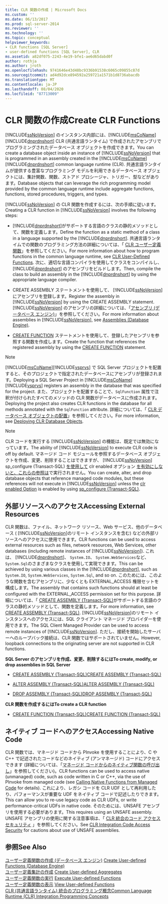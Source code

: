 ```yaml
---
title: CLR 関数の作成 | Microsoft Docs
ms.custom: ''
ms.date: 06/13/2017
ms.prod: sql-server-2014
ms.reviewer: ''
ms.technology: ''
ms.topic: conceptual
helpviewer_keywords:
- CLR functions [SQL Server]
- user-defined functions [SQL Server], CLR
ms.assetid: a82df075-2243-4e19-bfe1-ae6d65dabd0f
author: rothja
ms.author: jroth
ms.openlocfilehash: 9741646e43d48bc9336b91538c6065c09855c87d
ms.sourcegitcommit: ad4d92dce894592a259721a1571b1d8736abacdb
ms.translationtype: MT
ms.contentlocale: ja-JP
ms.lasthandoff: 08/04/2020
ms.locfileid: "87713009"
---
```

# <a name="create-clr-functions"></a><span data-ttu-id="6e2ef-102">CLR 関数の作成</span><span class="sxs-lookup"><span data-stu-id="6e2ef-102">Create CLR Functions</span></span>
  <span data-ttu-id="6e2ef-103">[!INCLUDE[ssNoVersion](../../includes/ssnoversion-md.md)] のインスタンス内部には、[!INCLUDE[msCoName](../../includes/msconame-md.md)] [!INCLUDE[dnprdnshort](../../includes/dnprdnshort-md.md)] CLR (共通言語ランタイム) で作成されたアセンブリでプログラミングされたデータベース オブジェクトを作成できます。</span><span class="sxs-lookup"><span data-stu-id="6e2ef-103">You can create a database object inside an instance of [!INCLUDE[ssNoVersion](../../includes/ssnoversion-md.md)] that is programmed in an assembly created in the [!INCLUDE[msCoName](../../includes/msconame-md.md)] [!INCLUDE[dnprdnshort](../../includes/dnprdnshort-md.md)] common language runtime (CLR).</span></span> <span data-ttu-id="6e2ef-104">共通言語ランタイムが提供する豊富なプログラミング モデルを利用できるデータベース オブジェクトには、集計関数、関数、ストアド プロシージャ、トリガー、型などがあります。</span><span class="sxs-lookup"><span data-stu-id="6e2ef-104">Database objects that can leverage the rich programming model provided by the common language runtime include aggregate functions, functions, stored procedures, triggers, and types.</span></span>  
  
 <span data-ttu-id="6e2ef-105">[!INCLUDE[ssNoVersion](../../includes/ssnoversion-md.md)] の CLR 関数を作成するには、次の手順に従います。</span><span class="sxs-lookup"><span data-stu-id="6e2ef-105">Creating a CLR function in [!INCLUDE[ssNoVersion](../../includes/ssnoversion-md.md)] involves the following steps:</span></span>  
  
-   <span data-ttu-id="6e2ef-106">[!INCLUDE[dnprdnshort](../../includes/dnprdnshort-md.md)]がサポートする言語のクラスの静的メソッドとして、関数を定義します。</span><span class="sxs-lookup"><span data-stu-id="6e2ef-106">Define the function as a static method of a class in a language supported by the [!INCLUDE[dnprdnshort](../../includes/dnprdnshort-md.md)].</span></span> <span data-ttu-id="6e2ef-107">共通言語ランタイムでの関数のプログラミング方法の詳細については、「 [CLR ユーザー定義関数](../clr-integration-database-objects-user-defined-functions/clr-user-defined-functions.md)」を参照してください。</span><span class="sxs-lookup"><span data-stu-id="6e2ef-107">For more information about how to program functions in the common language runtime, see [CLR User-Defined Functions](../clr-integration-database-objects-user-defined-functions/clr-user-defined-functions.md).</span></span> <span data-ttu-id="6e2ef-108">次に、適切な言語コンパイラを使用してクラスをコンパイルし、 [!INCLUDE[dnprdnshort](../../includes/dnprdnshort-md.md)] のアセンブリをビルドします。</span><span class="sxs-lookup"><span data-stu-id="6e2ef-108">Then, compile the class to build an assembly in the [!INCLUDE[dnprdnshort](../../includes/dnprdnshort-md.md)] by using the appropriate language compiler.</span></span>  
  
-   <span data-ttu-id="6e2ef-109">CREATE ASSEMBLY ステートメントを使用して、 [!INCLUDE[ssNoVersion](../../includes/ssnoversion-md.md)] にアセンブリを登録します。</span><span class="sxs-lookup"><span data-stu-id="6e2ef-109">Register the assembly in [!INCLUDE[ssNoVersion](../../includes/ssnoversion-md.md)] by using the CREATE ASSEMBLY statement.</span></span> <span data-ttu-id="6e2ef-110">[!INCLUDE[ssNoVersion](../../includes/ssnoversion-md.md)] のアセンブリの詳細については、「[アセンブリ &#40;データベース エンジン&#41;](../clr-integration/assemblies-database-engine.md)」を参照してください。</span><span class="sxs-lookup"><span data-stu-id="6e2ef-110">For more information about assemblies in [!INCLUDE[ssNoVersion](../../includes/ssnoversion-md.md)], see [Assemblies &#40;Database Engine&#41;](../clr-integration/assemblies-database-engine.md).</span></span>  
  
-   <span data-ttu-id="6e2ef-111">[CREATE FUNCTION](/sql/t-sql/statements/create-function-transact-sql) ステートメントを使用して、登録したアセンブリを参照する関数を作成します。</span><span class="sxs-lookup"><span data-stu-id="6e2ef-111">Create the function that references the registered assembly by using the [CREATE FUNCTION](/sql/t-sql/statements/create-function-transact-sql) statement.</span></span>  
  
> [!NOTE]  
>  <span data-ttu-id="6e2ef-112">[!INCLUDE[msCoName](../../includes/msconame-md.md)][!INCLUDE[vsprvs](../../includes/vsprvs-md.md)] で SQL Server プロジェクトを配置すると、そのプロジェクトで指定されたデータベースにアセンブリが登録されます。</span><span class="sxs-lookup"><span data-stu-id="6e2ef-112">Deploying a SQL Server Project in [!INCLUDE[msCoName](../../includes/msconame-md.md)][!INCLUDE[vsprvs](../../includes/vsprvs-md.md)] registers an assembly in the database that was specified for the project.</span></span> <span data-ttu-id="6e2ef-113">また、プロジェクトを配置することで、`SqlFunction` 属性で注釈が付けられたすべてのメソッドの CLR 関数がデータベースに作成されます。</span><span class="sxs-lookup"><span data-stu-id="6e2ef-113">Deploying the project also creates CLR functions in the database for all methods annotated with the `SqlFunction` attribute.</span></span> <span data-ttu-id="6e2ef-114">詳細については、「 [CLR データベース オブジェクトの配置](../clr-integration/deploying-clr-database-objects.md)」を参照してください。</span><span class="sxs-lookup"><span data-stu-id="6e2ef-114">For more information, see [Deploying CLR Database Objects](../clr-integration/deploying-clr-database-objects.md).</span></span>  
  
> [!NOTE]  
>  <span data-ttu-id="6e2ef-115">CLR コードを実行する [!INCLUDE[ssNoVersion](../../includes/ssnoversion-md.md)] の機能は、既定では無効になっています。</span><span class="sxs-lookup"><span data-stu-id="6e2ef-115">The ability of [!INCLUDE[ssNoVersion](../../includes/ssnoversion-md.md)] to execute CLR code is off by default.</span></span> <span data-ttu-id="6e2ef-116">マネージド コード モジュールを参照するデータベース オブジェクトを作成、変更、削除することはできますが、 [!INCLUDE[ssNoVersion](../../includes/ssnoversion-md.md)] sp_configure (Transact-SQL) [を使用して](../../database-engine/configure-windows/clr-enabled-server-configuration-option.md) clr enabled オプション [を有効にしないと、これらの参照は](/sql/relational-databases/system-stored-procedures/sp-configure-transact-sql)で実行されません。</span><span class="sxs-lookup"><span data-stu-id="6e2ef-116">You can create, alter, and drop database objects that reference managed code modules, but these references will not execute in [!INCLUDE[ssNoVersion](../../includes/ssnoversion-md.md)] unless the [clr enabled Option](../../database-engine/configure-windows/clr-enabled-server-configuration-option.md) is enabled by using [sp_configure (Transact-SQL)](/sql/relational-databases/system-stored-procedures/sp-configure-transact-sql).</span></span>  
  
## <a name="accessing-external-resources"></a><span data-ttu-id="6e2ef-117">外部リソースへのアクセス</span><span class="sxs-lookup"><span data-stu-id="6e2ef-117">Accessing External Resources</span></span>  
 <span data-ttu-id="6e2ef-118">CLR 関数は、ファイル、ネットワーク リソース、Web サービス、他のデータベース ( [!INCLUDE[ssNoVersion](../../includes/ssnoversion-md.md)]のリモート インスタンスを含む) などの外部リソースへのアクセスに使用できます。</span><span class="sxs-lookup"><span data-stu-id="6e2ef-118">CLR functions can be used to access external resources such as files, network resources, Web Services, other databases (including remote instances of [!INCLUDE[ssNoVersion](../../includes/ssnoversion-md.md)]).</span></span> <span data-ttu-id="6e2ef-119">これは、 [!INCLUDE[dnprdnshort](../../includes/dnprdnshort-md.md)]、 `System.IO`、 `System.WebServices`など、 `System.Sql`のさまざまなクラスを使用して実現できます。</span><span class="sxs-lookup"><span data-stu-id="6e2ef-119">This can be achieved by using various classes in the [!INCLUDE[dnprdnshort](../../includes/dnprdnshort-md.md)], such as `System.IO`, `System.WebServices`, `System.Sql`, and so on.</span></span> <span data-ttu-id="6e2ef-120">このためには、このような関数を含むアセンブリに、少なくとも EXTERNAL_ACCESS 権限セットを構成します。</span><span class="sxs-lookup"><span data-stu-id="6e2ef-120">The assembly that contains such functions should at least be configured with the EXTERNAL_ACCESS permission set for this purpose.</span></span> <span data-ttu-id="6e2ef-121">詳細については、「 [CREATE ASSEMBLY &#40;Transact-SQL&#41;](/sql/t-sql/statements/create-assembly-transact-sql)がサポートする言語のクラスの静的メソッドとして、関数を定義します。</span><span class="sxs-lookup"><span data-stu-id="6e2ef-121">For more information, see [CREATE ASSEMBLY &#40;Transact-SQL&#41;](/sql/t-sql/statements/create-assembly-transact-sql).</span></span> <span data-ttu-id="6e2ef-122">[!INCLUDE[ssNoVersion](../../includes/ssnoversion-md.md)]のリモート インスタンスへのアクセスには、SQL クライアント マネージド プロバイダーを使用できます。</span><span class="sxs-lookup"><span data-stu-id="6e2ef-122">The SQL Client Managed Provider can be used to access remote instances of [!INCLUDE[ssNoVersion](../../includes/ssnoversion-md.md)].</span></span> <span data-ttu-id="6e2ef-123">ただし、接続を開始したサーバーへのループバック接続は、CLR 関数ではサポートされていません。</span><span class="sxs-lookup"><span data-stu-id="6e2ef-123">However, loopback connections to the originating server are not supported in CLR functions.</span></span>  
  
 <span data-ttu-id="6e2ef-124">**SQL Server のアセンブリを作成、変更、削除するには**</span><span class="sxs-lookup"><span data-stu-id="6e2ef-124">**To create, modify, or drop assemblies in SQL Server**</span></span>  
  
-   [<span data-ttu-id="6e2ef-125">CREATE ASSEMBLY &#40;Transact-SQL&#41;</span><span class="sxs-lookup"><span data-stu-id="6e2ef-125">CREATE ASSEMBLY &#40;Transact-SQL&#41;</span></span>](/sql/t-sql/statements/create-assembly-transact-sql)  
  
-   [<span data-ttu-id="6e2ef-126">ALTER ASSEMBLY &#40;Transact-SQL&#41;</span><span class="sxs-lookup"><span data-stu-id="6e2ef-126">ALTER ASSEMBLY &#40;Transact-SQL&#41;</span></span>](/sql/t-sql/statements/alter-assembly-transact-sql)  
  
-   [<span data-ttu-id="6e2ef-127">DROP ASSEMBLY &#40;Transact-SQL&#41;</span><span class="sxs-lookup"><span data-stu-id="6e2ef-127">DROP ASSEMBLY &#40;Transact-SQL&#41;</span></span>](/sql/t-sql/statements/drop-assembly-transact-sql)  
  
 <span data-ttu-id="6e2ef-128">**CLR 関数を作成するには**</span><span class="sxs-lookup"><span data-stu-id="6e2ef-128">**To create a CLR function**</span></span>  
  
-   [<span data-ttu-id="6e2ef-129">CREATE FUNCTION &#40;Transact-SQL&#41;</span><span class="sxs-lookup"><span data-stu-id="6e2ef-129">CREATE FUNCTION &#40;Transact-SQL&#41;</span></span>](/sql/t-sql/statements/create-function-transact-sql)  
  
## <a name="accessing-native-code"></a><span data-ttu-id="6e2ef-130">ネイティブ コードへのアクセス</span><span class="sxs-lookup"><span data-stu-id="6e2ef-130">Accessing Native Code</span></span>  
 <span data-ttu-id="6e2ef-131">CLR 関数では、マネージド コードから PInvoke を使用することにより、C や C++ で記述されたコードなどのネイティブ (アンマネージド) コードにアクセスできます (詳細については、「[マネージド コードからのネイティブ関数の呼び出し](https://go.microsoft.com/fwlink/?LinkID=181929)」を参照してください)。</span><span class="sxs-lookup"><span data-stu-id="6e2ef-131">CLR functions can be used to access native (unmanaged) code, such as code written in C or C++, via the use of PInvoke from managed code (see [Calling Native Functions from Managed Code](https://go.microsoft.com/fwlink/?LinkID=181929) for details).</span></span> <span data-ttu-id="6e2ef-132">これにより、レガシ コードを CLR UDF として再利用したり、パフォーマンスが重要な UDF をネイティブ コードで記述したりできます。</span><span class="sxs-lookup"><span data-stu-id="6e2ef-132">This can allow you to re-use legacy code as CLR UDFs, or write performance-critical UDFs in native code.</span></span> <span data-ttu-id="6e2ef-133">そのためには、UNSAFE アセンブリを使用する必要があります。</span><span class="sxs-lookup"><span data-stu-id="6e2ef-133">This requires using an UNSAFE assembly.</span></span> <span data-ttu-id="6e2ef-134">UNSAFE アセンブリの使用に関する注意事項は、「 [CLR 統合のコード アクセス セキュリティ](../clr-integration/security/clr-integration-code-access-security.md) 」を参照してください。</span><span class="sxs-lookup"><span data-stu-id="6e2ef-134">See [CLR Integration Code Access Security](../clr-integration/security/clr-integration-code-access-security.md) for cautions about use of UNSAFE assemblies.</span></span>  
  
## <a name="see-also"></a><span data-ttu-id="6e2ef-135">参照</span><span class="sxs-lookup"><span data-stu-id="6e2ef-135">See Also</span></span>  
 <span data-ttu-id="6e2ef-136">[ユーザー定義関数の作成 &#40;データベース エンジン&#41;](create-user-defined-functions-database-engine.md) </span><span class="sxs-lookup"><span data-stu-id="6e2ef-136">[Create User-defined Functions &#40;Database Engine&#41;](create-user-defined-functions-database-engine.md) </span></span>  
 <span data-ttu-id="6e2ef-137">[ユーザー定義集計の作成](create-user-defined-aggregates.md) </span><span class="sxs-lookup"><span data-stu-id="6e2ef-137">[Create User-defined Aggregates](create-user-defined-aggregates.md) </span></span>  
 <span data-ttu-id="6e2ef-138">[ユーザー定義関数の実行](execute-user-defined-functions.md) </span><span class="sxs-lookup"><span data-stu-id="6e2ef-138">[Execute User-defined Functions](execute-user-defined-functions.md) </span></span>  
 <span data-ttu-id="6e2ef-139">[ユーザー定義関数の表示](view-user-defined-functions.md) </span><span class="sxs-lookup"><span data-stu-id="6e2ef-139">[View User-defined Functions](view-user-defined-functions.md) </span></span>  
 [<span data-ttu-id="6e2ef-140">CLR &#40;共通言語ランタイム&#41; 統合のプログラミング概念</span><span class="sxs-lookup"><span data-stu-id="6e2ef-140">Common Language Runtime &#40;CLR&#41; Integration Programming Concepts</span></span>](../clr-integration/common-language-runtime-clr-integration-programming-concepts.md)  
  
  
